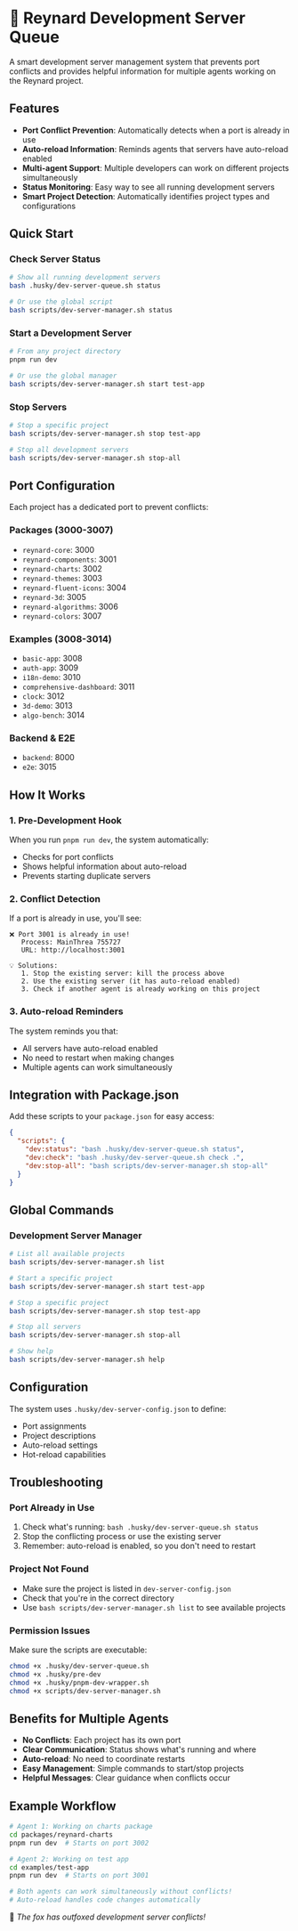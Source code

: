 # 🦊 Reynard Development Server Queue

A smart development server management system that prevents port conflicts and provides helpful information for multiple agents working on the Reynard project.

## Features

- **Port Conflict Prevention**: Automatically detects when a port is already in use
- **Auto-reload Information**: Reminds agents that servers have auto-reload enabled
- **Multi-agent Support**: Multiple developers can work on different projects simultaneously
- **Status Monitoring**: Easy way to see all running development servers
- **Smart Project Detection**: Automatically identifies project types and configurations

## Quick Start

### Check Server Status

```bash
# Show all running development servers
bash .husky/dev-server-queue.sh status

# Or use the global script
bash scripts/dev-server-manager.sh status
```

### Start a Development Server

```bash
# From any project directory
pnpm run dev

# Or use the global manager
bash scripts/dev-server-manager.sh start test-app
```

### Stop Servers

```bash
# Stop a specific project
bash scripts/dev-server-manager.sh stop test-app

# Stop all development servers
bash scripts/dev-server-manager.sh stop-all
```

## Port Configuration

Each project has a dedicated port to prevent conflicts:

### Packages (3000-3007)

- `reynard-core`: 3000
- `reynard-components`: 3001
- `reynard-charts`: 3002
- `reynard-themes`: 3003
- `reynard-fluent-icons`: 3004
- `reynard-3d`: 3005
- `reynard-algorithms`: 3006
- `reynard-colors`: 3007

### Examples (3008-3014)

- `basic-app`: 3008
- `auth-app`: 3009
- `i18n-demo`: 3010
- `comprehensive-dashboard`: 3011
- `clock`: 3012
- `3d-demo`: 3013
- `algo-bench`: 3014

### Backend & E2E

- `backend`: 8000
- `e2e`: 3015

## How It Works

### 1. Pre-Development Hook

When you run `pnpm run dev`, the system automatically:

- Checks for port conflicts
- Shows helpful information about auto-reload
- Prevents starting duplicate servers

### 2. Conflict Detection

If a port is already in use, you'll see:

```
❌ Port 3001 is already in use!
   Process: MainThrea 755727
   URL: http://localhost:3001

💡 Solutions:
   1. Stop the existing server: kill the process above
   2. Use the existing server (it has auto-reload enabled)
   3. Check if another agent is already working on this project
```

### 3. Auto-reload Reminders

The system reminds you that:

- All servers have auto-reload enabled
- No need to restart when making changes
- Multiple agents can work simultaneously

## Integration with Package.json

Add these scripts to your `package.json` for easy access:

```json
{
  "scripts": {
    "dev:status": "bash .husky/dev-server-queue.sh status",
    "dev:check": "bash .husky/dev-server-queue.sh check .",
    "dev:stop-all": "bash scripts/dev-server-manager.sh stop-all"
  }
}
```

## Global Commands

### Development Server Manager

```bash
# List all available projects
bash scripts/dev-server-manager.sh list

# Start a specific project
bash scripts/dev-server-manager.sh start test-app

# Stop a specific project
bash scripts/dev-server-manager.sh stop test-app

# Stop all servers
bash scripts/dev-server-manager.sh stop-all

# Show help
bash scripts/dev-server-manager.sh help
```

## Configuration

The system uses `.husky/dev-server-config.json` to define:

- Port assignments
- Project descriptions
- Auto-reload settings
- Hot-reload capabilities

## Troubleshooting

### Port Already in Use

1. Check what's running: `bash .husky/dev-server-queue.sh status`
2. Stop the conflicting process or use the existing server
3. Remember: auto-reload is enabled, so you don't need to restart

### Project Not Found

- Make sure the project is listed in `dev-server-config.json`
- Check that you're in the correct directory
- Use `bash scripts/dev-server-manager.sh list` to see available projects

### Permission Issues

Make sure the scripts are executable:

```bash
chmod +x .husky/dev-server-queue.sh
chmod +x .husky/pre-dev
chmod +x .husky/pnpm-dev-wrapper.sh
chmod +x scripts/dev-server-manager.sh
```

## Benefits for Multiple Agents

- **No Conflicts**: Each project has its own port
- **Clear Communication**: Status shows what's running and where
- **Auto-reload**: No need to coordinate restarts
- **Easy Management**: Simple commands to start/stop projects
- **Helpful Messages**: Clear guidance when conflicts occur

## Example Workflow

```bash
# Agent 1: Working on charts package
cd packages/reynard-charts
pnpm run dev  # Starts on port 3002

# Agent 2: Working on test app
cd examples/test-app
pnpm run dev  # Starts on port 3001

# Both agents can work simultaneously without conflicts!
# Auto-reload handles code changes automatically
```

🦊 *The fox has outfoxed development server conflicts!*
